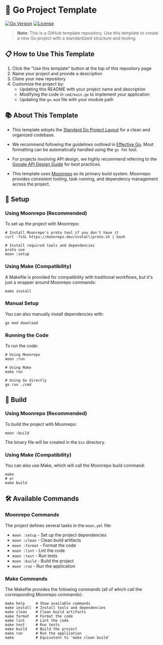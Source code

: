 # 🚀 Go Project Template

[![Go Version](https://img.shields.io/badge/Go-1.24.5-blue.svg)](https://golang.org/doc/devel/release.html)
[![License](https://img.shields.io/badge/License-Apache_2.0-blue.svg)](https://opensource.org/licenses/Apache-2.0)

> **Note**: This is a GitHub template repository. Use this template to create a new Go project with a standardized structure and tooling.

## 📋 How to Use This Template

1. Click the "Use this template" button at the top of this repository page
2. Name your project and provide a description
3. Clone your new repository
4. Customize the project by:
   - Updating this README with your project name and description
   - Modifying the code in `cmd/main.go` to implement your application
   - Updating the `go.mod` file with your module path

## 📚 About This Template

- This template adopts the [Standard Go Project Layout](https://github.com/golang-standards/project-layout) for a clean
  and organized codebase.

- We recommend following the guidelines outlined in [Effective Go](https://go.dev/doc/effective_go). Most formatting can
  be automatically handled using the `go fmt` tool.

- For projects involving API design, we highly recommend referring to the
  [Google API Design Guide](https://cloud.google.com/apis/design) for best practices.

- This template uses [Moonrepo](https://moonrepo.dev/) as its primary build system. Moonrepo provides consistent tooling,
  task running, and dependency management across the project.

## 🔧 Setup

### Using Moonrepo (Recommended)

To set up the project with Moonrepo:

```shell
# Install Moonrepo's proto tool if you don't have it
curl -fsSL https://moonrepo.dev/install/proto.sh | bash

# Install required tools and dependencies
proto use
moon :setup
```

### Using Make (Compatibility)

A Makefile is provided for compatibility with traditional workflows, but it's just a wrapper around Moonrepo commands:

```shell
make install
```

### Manual Setup

You can also manually install dependencies with:

```shell
go mod download
```

### Running the Code

To run the code:

```shell
# Using Moonrepo
moon :run

# Using Make
make run

# Using Go directly
go run ./cmd
```

## 🔨 Build

### Using Moonrepo (Recommended)

To build the project with Moonrepo:

```shell
moon :build
```

The binary file will be created in the `bin` directory.

### Using Make (Compatibility)

You can also use Make, which will call the Moonrepo build command:

```shell
make
# or
make build
```

## 🛠️ Available Commands

### Moonrepo Commands

The project defines several tasks in the `moon.yml` file:

- `moon :setup` - Set up the project dependencies
- `moon :clean` - Clean build artifacts
- `moon :format` - Format the code
- `moon :lint` - Lint the code
- `moon :test` - Run tests
- `moon :build` - Build the project
- `moon :run` - Run the application

### Make Commands

The Makefile provides the following commands (all of which call the corresponding Moonrepo commands):

```shell
make help     # Show available commands
make install  # Install tools and dependencies
make clean    # Clean build artifacts
make format   # Format the code
make lint     # Lint the code
make test     # Run tests
make build    # Build the project
make run      # Run the application
make          # Equivalent to 'make clean build'
```
